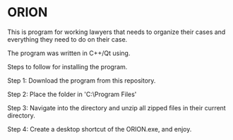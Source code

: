 # ORION

This is program for working lawyers that needs to organize their cases and everything they need to do on their case.

The program was written in C++/Qt using.

Steps to follow for installing the program.

Step 1: Download the program from this repository.

Step 2: Place the folder in 'C:\Program Files'

Step 3: Navigate into the directory and unzip all zipped files in their current directory.

Step 4: Create a desktop shortcut of the ORION.exe, and enjoy.
